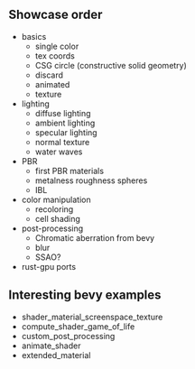 ## Showcase order
* basics
  * single color
  * tex coords
  * CSG circle (constructive solid geometry)
  * discard
  * animated
  * texture
* lighting
  * diffuse lighting
  * ambient lighting
  * specular lighting
  * normal texture
  * water waves
* PBR
  * first PBR materials
  * metalness roughness spheres
  * IBL
* color manipulation
  * recoloring
  * cell shading
* post-processing
  * Chromatic aberration from bevy
  * blur
  * SSAO?
* rust-gpu ports

## Interesting bevy examples
* shader_material_screenspace_texture
* compute_shader_game_of_life
* custom_post_processing
* animate_shader
* extended_material
